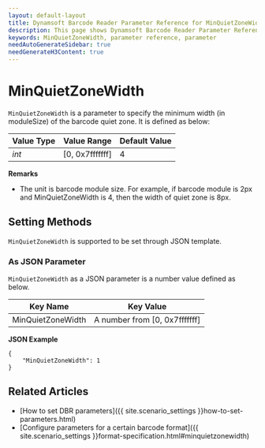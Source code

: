 ```yaml
---
layout: default-layout
title: Dynamsoft Barcode Reader Parameter Reference for MinQuietZoneWidth
description: This page shows Dynamsoft Barcode Reader Parameter Reference for MinQuietZoneWidth.
keywords: MinQuietZoneWidth, parameter reference, parameter
needAutoGenerateSidebar: true
needGenerateH3Content: true
---
```



# MinQuietZoneWidth 

`MinQuietZoneWidth` is a parameter to specify the minimum width (in moduleSize) of the barcode quiet zone. It is defined as below:

| Value Type | Value Range | Default Value |
| ---------- | ----------- | ------------- |
| *int* | [0, 0x7fffffff] | 4 |


**Remarks**  
- The unit is barcode module size. For example, if barcode module is 2px and MinQuietZoneWidth is 4, then the width of quiet zone is 8px.

    
## Setting Methods
`MinQuietZoneWidth` is supported to be set through JSON template.

### As JSON Parameter
`MinQuietZoneWidth` as a JSON parameter is a number value defined as below.   

| Key Name | Key Value |
| -------- | --------- |
| MinQuietZoneWidth | A number from [0, 0x7fffffff] |


**JSON Example**   
```
{
    "MinQuietZoneWidth": 1
}
```


<!--
## Impacts on Performance
### Speed
`MinQuietZoneWidth` has no influence on the Speed.

### Read Rate
Setting `MinQuietZoneWidth` to a appropriate number for barcodes with narrow quiet zone may improve the Read Rate.

### Accuracy
`MinQuietZoneWidth` has no influence on the Accuracy.

-->
## Related Articles
- [How to set DBR parameters]({{ site.scenario_settings }}how-to-set-parameters.html)
- [Configure parameters for a certain barcode format]({{ site.scenario_settings }}format-specification.html#minquietzonewidth)